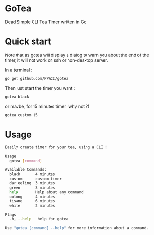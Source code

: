 # GoTea
Dead Simple CLI Tea Timer written in Go

# Quick start
Note that as gotea will display a dialog to warn you about the end of the timer, it will not work on ssh or non-desktop server. 

In a terminal :
```bash
go get github.com/PPACI/gotea
```

Then just start the timer you want :
```bash
gotea black
```
or maybe, for 15 minutes timer (why not ?)
```bash
gotea custom 15
```

# Usage
```bash
Easily create timer for your tea, using a CLI !

Usage:
  gotea [command]

Available Commands:
  black       4 minutes
  custom      custom timer
  darjeeling  3 minutes
  green       3 minutes
  help        Help about any command
  oolong      4 minutes
  tisane      6 minutes
  white       2 minutes

Flags:
  -h, --help   help for gotea

Use "gotea [command] --help" for more information about a command.
```